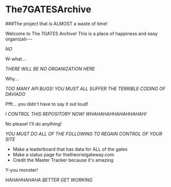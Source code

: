 # The7GATESArchive
###The project that is ALMOST a waste of time!

Welcome to The 7GATES Archive! This is a place of happiness and easy organizati---

*NO*

W-what...

*THERE WILL BE NO ORGANIZATION HERE*

Why...

*TOO MANY API BUGS! YOU MUST ALL SUFFER THE TERRIBLE CODING OF DAVIADO*

Pfft... you didn't have to say it out loud!

*I CONTROL THIS REPOSITORY NOW! WHAHAHAHHAHAHHAHAH!*

No please! I'll do anything!

*YOU MUST DO ALL OF THE FOLLOWING TO REGAIN CONTROL OF YOUR SITE*
- Make a leaderboard that has data for ALL of the gates
- Make a status page for thetheoristgateway.com
- Credit the Master Tracker because it's amazing

Y-you monster!

*HAHAHHAHAHA BETTER GET WORKING*
